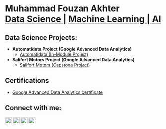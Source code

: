<h1>Muhammad Fouzan Akhter <br/><a href="https://github.com/fouzan-akhter">Data Science |</a> <a href="https://github.com/fouzan-akhter">Machine Learning | AI</a> <a href="https://github.com/fouzan-akhter"></a></h1>

<h2>Data Science Projects:</h2>

- <b>Automatidata Project (Google Advanced Data Analytics)</b>
  - [Automatidata (In-Module Project)](https://github.com/joshmadakor1/Algorithms-Practice)
- <b>Salifort Motors Project (Google Advanced Data Analytics)</b>
  - [Salifort Motors (Capstone Project)](https://github.com/joshmadakor1/4chan-Image-Analysis-Middleware-C964) <b><i></b></i>

<h2>Certifications</h2>

- [Google Advanced Data Analytics Certificate](https://www.credly.com/badges/dd8b1fd9-c470-4e01-971e-4bff05077913/public_url)
  
<h2> Connect with me:</h2>

[<img align="left" alt="FouzanAkhter | YouTube" width="22px" src="https://cdn.jsdelivr.net/npm/simple-icons@v3/icons/youtube.svg" />][youtube]
[<img align="left" alt="FouzanAkhter | Twitter" width="22px" src="https://cdn.jsdelivr.net/npm/simple-icons@v3/icons/twitter.svg" />][twitter]
[<img align="left" alt="FouzanAkhter | LinkedIn" width="22px" src="https://cdn.jsdelivr.net/npm/simple-icons@v3/icons/linkedin.svg" />][linkedin]
[<img align="left" alt="FouzanAkhter | Instagram" width="22px" src="https://cdn.jsdelivr.net/npm/simple-icons@v3/icons/instagram.svg" />][instagram]

[twitter]: https://github.com/fouzan-akhter
[youtube]: https://github.com/fouzan-akhter
[instagram]: https://github.com/fouzan-akhter
[linkedin]: https://github.com/fouzan-akhter
<!--
**fouzan-akhter/fouzan-akhter** is a ✨ _special_ ✨ repository because its `README.md` (this file) appears on your GitHub profile.

Here are some ideas to get you started:

- 🔭 I’m currently working on ...
- 🌱 I’m currently learning ...
- 👯 I’m looking to collaborate on ...
- 🤔 I’m looking for help with ...
- 💬 Ask me about ...
- 📫 How to reach me: ...
- 😄 Pronouns: ...
- ⚡ Fun fact: ...
-->
